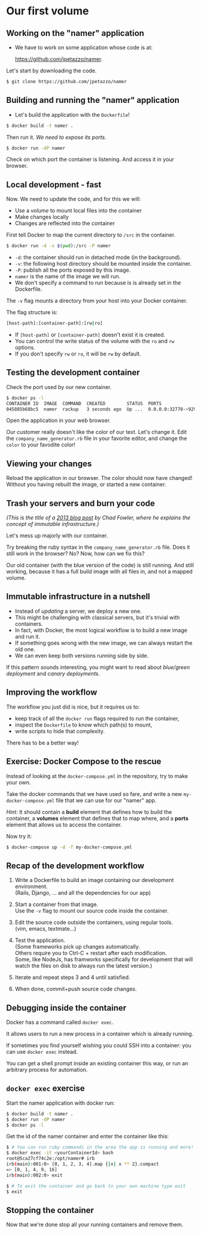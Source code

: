 # Our first volume

## Working on the "namer" application

* We have to work on some application whose code is at:

  https://github.com/jpetazzo/namer.

Let's start by downloading the code.

```bash
$ git clone https://github.com/jpetazzo/namer
```

## Building and running the "namer" application

* Let's build the application with the `Dockerfile`!

```bash
$ docker build -t namer .
```

Then run it. *We need to expose its ports.*

```bash
$ docker run -dP namer
```

Check on which port the container is listening. And access it in your browser.

## Local development - fast

Now. We need to update the code, and for this we will:

  * Use a *volume* to mount local files into the container
  * Make changes locally
  * Changes are reflected into the container

First tell Docker to map the current directory to `/src` in the container.

```bash
$ docker run -d -v $(pwd):/src -P namer
```

* `-d`: the container should run in detached mode (in the background).
* `-v`: the following host directory should be mounted inside the container.
* `-P`: publish all the ports exposed by this image.
* `namer` is the name of the image we will run.
* We don't specify a command to run because is is already set in the Dockerfile.

The `-v` flag mounts a directory from your host into your Docker container.

The flag structure is:

```bash
[host-path]:[container-path]:[rw|ro]
```

* If `[host-path]` or `[container-path]` doesn't exist it is created.
* You can control the write status of the volume with the `ro` and `rw` options.
* If you don't specify `rw` or `ro`, it will be `rw` by default.

## Testing the development container

Check the port used by our new container.

```bash
$ docker ps -l
CONTAINER ID  IMAGE  COMMAND  CREATED        STATUS  PORTS                   NAMES
045885b68bc5  namer  rackup   3 seconds ago  Up ...  0.0.0.0:32770->9292/tcp ...
```

Open the application in your web browser.

Our customer really doesn't like the color of our text. Let's change it.
Edit the `company_name_generator.rb` file in your favorite editor, and change the `color` to your favodite color!

## Viewing your changes

Reload the application in our browser.
The color should now have changed!
Without you having rebuilt the image, or started a new container.

## Trash your servers and burn your code

*(This is the title of a
[2013 blog post](http://chadfowler.com/2013/06/23/immutable-deployments.html)
by Chad Fowler, where he explains the concept of immutable infrastructure.)*

Let's mess up majorly with our container.

Try breaking the ruby syntax in the `company_name_generator.rb` file. Does it still work in the browser? No?
Now, how can we fix this?

Our old container (with the blue version of the code) is still running.
And still working, because it has a full build image with all files in, and not a mapped volume.

## Immutable infrastructure in a nutshell

* Instead of *updating* a server, we deploy a new one.
* This might be challenging with classical servers, but it's trivial with containers.
* In fact, with Docker, the most logical workflow is to build a new image and run it.
* If something goes wrong with the new image, we can always restart the old one.
* We can even keep both versions running side by side.

If this pattern sounds interesting, you might want to read about *blue/green deployment*
and *canary deployments*.

## Improving the workflow

The workflow you just did is nice, but it requires us to:

* keep track of all the `docker run` flags required to run the container,
* inspect the `Dockerfile` to know which path(s) to mount,
* write scripts to hide that complexity.

There has to be a better way!

## Exercise: Docker Compose to the rescue

Instead of looking at the `docker-compose.yml` in the repository, try to make your own.

Take the docker commands that we have used so fare, and write a new `my-docker-compose.yml` file that we can use for our "namer" app.

_Hint:_ It should contain a __build__ element that defines how to build the container, a __volumes__ element that defines that to map where, and a __ports__ element that allows us to access the container.

Now try it:

```bash
$ docker-compose up -d -f my-docker-compose.yml
```

## Recap of the development workflow

1. Write a Dockerfile to build an image containing our development environment.
   <br/>
   (Rails, Django, ... and all the dependencies for our app)

2. Start a container from that image.
   <br/>
   Use the `-v` flag to mount our source code inside the container.

3. Edit the source code outside the containers, using regular tools.
   <br/>
   (vim, emacs, textmate...)

4. Test the application.
   <br/>
   (Some frameworks pick up changes automatically.
   <br/>Others require you to Ctrl-C + restart after each modification.
   <br/>Some, like NodeJs, has framworks specifically for development that will watch the files on disk to always run the latest version.)

5. Iterate and repeat steps 3 and 4 until satisfied.

6. When done, commit+push source code changes.

## Debugging inside the container

Docker has a command called `docker exec`.

It allows users to run a new process in a container which is already running.

If sometimes you find yourself wishing you could SSH into a container: you can use `docker exec` instead.

You can get a shell prompt inside an existing container this way, or run an arbitrary process for automation.

## `docker exec` exercise

Start the namer application with docker run:

```bash
$ docker build -t namer .
$ docker run -dP namer
$ docker ps -l
```

Get the id of the namer container and enter the container like this:

```bash
$ # You can run ruby commands in the area the app is running and more!
$ docker exec -it <yourContainerId> bash
root@5ca27cf74c2e:/opt/namer# irb
irb(main):001:0> [0, 1, 2, 3, 4].map {|x| x ** 2}.compact
=> [0, 1, 4, 9, 16]
irb(main):002:0> exit

$ # To exit the container and go back to your own machine type exit
$ exit
```

## Stopping the container

Now that we're done stop all your running containers and remove them.
